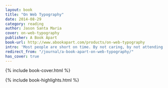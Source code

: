 ```yaml
---
layout: book
title: "On Web Typography"
date: 2014-08-29
category: reading
author: Jason Santa Maria
cover: on-web-typography
publisher: A Book Apart
book-url: http://www.abookapart.com/products/on-web-typography
intro: 'Most people are short on time. By not caring, by not attending to your typography, you might as well close the browser window for them.'
redirect_from: "/journal/a-book-apart-on-web-typography/"
has_cover: true
---
```

{% include book-cover.html %}

{% include book-highlights.html %}
